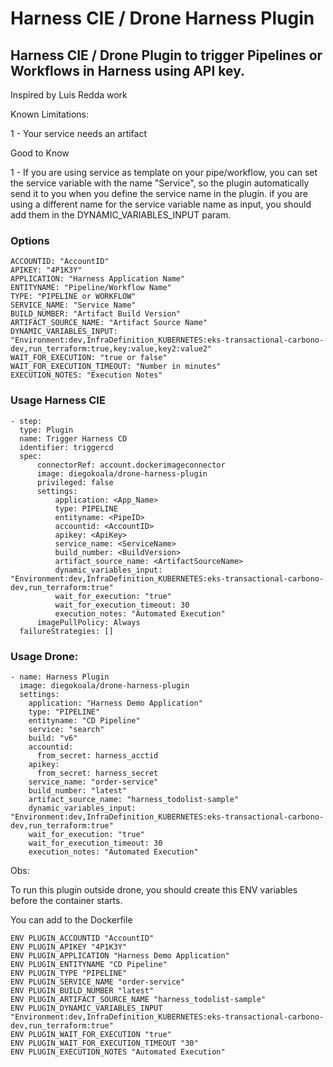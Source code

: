 # Harness CIE / Drone Harness Plugin

## Harness CIE / Drone Plugin to trigger Pipelines or Workflows in Harness using API key.

Inspired by Luis Redda work

Known Limitations:

1 - Your service needs an artifact

Good to Know

1 - If you are using service as template on your pipe/workflow, you can set the service variable with the name "Service", so the plugin automatically send it to you when you define the service name in the plugin. if you are using a different name for the service variable name as input, you should add them in the DYNAMIC_VARIABLES_INPUT param.

### Options

    ACCOUNTID: "AccountID"
    APIKEY: "4P1K3Y"
    APPLICATION: "Harness Application Name"
    ENTITYNAME: "Pipeline/Workflow Name"
    TYPE: "PIPELINE or WORKFLOW"
    SERVICE_NAME: "Service Name"
    BUILD_NUMBER: "Artifact Build Version"
    ARTIFACT_SOURCE_NAME: "Artifact Source Name"
    DYNAMIC_VARIABLES_INPUT: "Environment:dev,InfraDefinition_KUBERNETES:eks-transactional-carbono-dev,run_terraform:true,key:value,key2:value2" 
    WAIT_FOR_EXECUTION: "true or false"
    WAIT_FOR_EXECUTION_TIMEOUT: "Number in minutes"
    EXECUTION_NOTES: "Execution Notes"

### Usage Harness CIE

    - step:
      type: Plugin
      name: Trigger Harness CD
      identifier: triggercd
      spec:
          connectorRef: account.dockerimageconnector
          image: diegokoala/drone-harness-plugin
          privileged: false
          settings:
              application: <App_Name>
              type: PIPELINE
              entityname: <PipeID>
              accountid: <AccountID>
              apikey: <ApiKey>
              service_name: <ServiceName>
              build_number: <BuildVersion>
              artifact_source_name: <ArtifactSourceName>
              dynamic_variables_input: "Environment:dev,InfraDefinition_KUBERNETES:eks-transactional-carbono-dev,run_terraform:true"
              wait_for_execution: "true"
              wait_for_execution_timeout: 30
              execution_notes: "Automated Execution"
          imagePullPolicy: Always
      failureStrategies: []



### Usage Drone:

    - name: Harness Plugin
      image: diegokoala/drone-harness-plugin
      settings:  
        application: "Harness Demo Application"
        type: "PIPELINE"
        entityname: "CD Pipeline"
        service: "search"
        build: "v6"
        accountid:
          from_secret: harness_acctid
        apikey: 
          from_secret: harness_secret
        service_name: "order-service"
        build_number: "latest"
        artifact_source_name: "harness_todolist-sample"
        dynamic_variables_input: "Environment:dev,InfraDefinition_KUBERNETES:eks-transactional-carbono-dev,run_terraform:true"
        wait_for_execution: "true"
        wait_for_execution_timeout: 30
        execution_notes: "Automated Execution"



Obs: 

To run this plugin outside drone, you should create this ENV variables before the container starts.

You can add to the Dockerfile

    ENV PLUGIN_ACCOUNTID "AccountID"
    ENV PLUGIN_APIKEY "4P1K3Y"
    ENV PLUGIN_APPLICATION "Harness Demo Application"
    ENV PLUGIN_ENTITYNAME "CD Pipeline"
    ENV PLUGIN_TYPE "PIPELINE"
    ENV PLUGIN_SERVICE_NAME "order-service"
    ENV PLUGIN_BUILD_NUMBER "latest"
    ENV PLUGIN_ARTIFACT_SOURCE_NAME "harness_todolist-sample"
    ENV PLUGIN_DYNAMIC_VARIABLES_INPUT "Environment:dev,InfraDefinition_KUBERNETES:eks-transactional-carbono-dev,run_terraform:true"
    ENV PLUGIN_WAIT_FOR_EXECUTION "true"
    ENV PLUGIN_WAIT_FOR_EXECUTION_TIMEOUT "30"
    ENV PLUGIN_EXECUTION_NOTES "Automated Execution"
